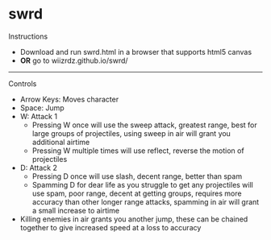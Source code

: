 # swrd

Instructions
  - Download and run swrd.html in a browser that supports html5 canvas
  - **OR** go to wiizrdz.github.io/swrd/
___

Controls
  - Arrow Keys: Moves character
  - Space: Jump
  - W: Attack 1
    - Pressing W once will use the sweep attack, greatest range, best for large groups of projectiles, using sweep in air will grant you additional airtime
    - Pressing W multiple times will use reflect, reverse the motion of projectiles
  - D: Attack 2
    - Pressing D once will use slash, decent range, better than spam
    - Spamming D for dear life as you struggle to get any projectiles will use spam, poor range, decent at getting groups, requires more accuracy than other longer range attacks, spamming in air will grant a small increase to airtime
  - Killing enemies in air grants you another jump, these can be chained together to give increased speed at a loss to accuracy

